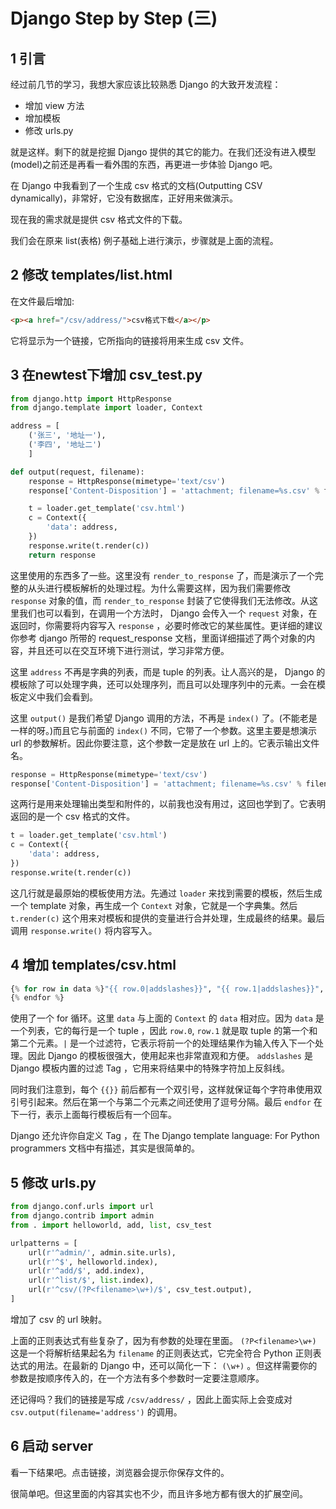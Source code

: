 # Django Step by Step (三)

## 1   引言

经过前几节的学习，我想大家应该比较熟悉 Django 的大致开发流程：

* 增加 view 方法 
* 增加模板 
* 修改 urls.py 

就是这样。剩下的就是挖掘 Django 提供的其它的能力。在我们还没有进入模型(model)之前还是再看一看外围的东西，再更进一步体验 Django 吧。

在 Django 中我看到了一个生成 csv 格式的文档(Outputting CSV dynamically)，非常好，它没有数据库，正好用来做演示。

现在我的需求就是提供 csv 格式文件的下载。

我们会在原来 list(表格) 例子基础上进行演示，步骤就是上面的流程。

## 2   修改 templates/list.html

在文件最后增加:

```html
<p><a href="/csv/address/">csv格式下载</a></p>
```

它将显示为一个链接，它所指向的链接将用来生成 csv 文件。

## 3   在newtest下增加 csv_test.py

```python
from django.http import HttpResponse
from django.template import loader, Context

address = [
    ('张三', '地址一'),
    ('李四', '地址二')
    ]

def output(request, filename):
    response = HttpResponse(mimetype='text/csv')
    response['Content-Disposition'] = 'attachment; filename=%s.csv' % filename

    t = loader.get_template('csv.html')
    c = Context({
        'data': address,
    })
    response.write(t.render(c))
    return response
```

这里使用的东西多了一些。这里没有 `render_to_response` 了，而是演示了一个完整的从头进行模板解析的处理过程。为什么需要这样，因为我们需要修改 `response` 对象的值，而 `render_to_response` 封装了它使得我们无法修改。从这里我们也可以看到，在调用一个方法时， Django 会传入一个 `request` 对象，在返回时，你需要将内容写入 `response` ，必要时修改它的某些属性。更详细的建议你参考 django 所带的 request_response 文档，里面详细描述了两个对象的内容，并且还可以在交互环境下进行测试，学习非常方便。

这里 `address` 不再是字典的列表，而是 tuple 的列表。让人高兴的是， Django 的模板除了可以处理字典，还可以处理序列，而且可以处理序列中的元素。一会在模板定义中我们会看到。

这里 `output()` 是我们希望 Django 调用的方法，不再是 `index()` 了。(不能老是一样的呀。)而且它与前面的 `index()` 不同，它带了一个参数。这里主要是想演示 url 的参数解析。因此你要注意，这个参数一定是放在 url 上的。它表示输出文件名。

```python
response = HttpResponse(mimetype='text/csv')
response['Content-Disposition'] = 'attachment; filename=%s.csv' % filename
```

这两行是用来处理输出类型和附件的，以前我也没有用过，这回也学到了。它表明返回的是一个 csv 格式的文件。

```python
t = loader.get_template('csv.html')
c = Context({
    'data': address,
})
response.write(t.render(c))
```

这几行就是最原始的模板使用方法。先通过 `loader` 来找到需要的模板，然后生成一个 template 对象，再生成一个 `Context` 对象，它就是一个字典集。然后 `t.render(c)` 这个用来对模板和提供的变量进行合并处理，生成最终的结果。最后调用 `response.write()` 将内容写入。

## 4   增加 templates/csv.html

```python
{% for row in data %}"{{ row.0|addslashes}}", "{{ row.1|addslashes}}",
{% endfor %}
```

使用了一个 for 循环。这里 `data` 与上面的 `Context` 的 `data` 相对应。因为 `data` 是一个列表，它的每行是一个 tuple ，因此 `row.0`, `row.1` 就是取 tuple 的第一个和第二个元素。`|` 是一个过滤符，它表示将前一个的处理结果作为输入传入下一个处理。因此 Django 的模板很强大，使用起来也非常直观和方便。 `addslashes` 是 Django 模板内置的过滤 Tag ，它用来将结果中的特殊字符加上反斜线。

同时我们注意到，每个 `{{}}` 前后都有一个双引号，这样就保证每个字符串使用双引号引起来。然后在第一个与第二个元素之间还使用了逗号分隔。最后 `endfor` 在下一行，表示上面每行模板后有一个回车。

Django 还允许你自定义 Tag ，在 The Django template language: For Python programmers 文档中有描述，其实是很简单的。

## 5   修改 urls.py

```python
from django.conf.urls import url
from django.contrib import admin
from . import helloworld, add, list, csv_test

urlpatterns = [
    url(r'^admin/', admin.site.urls),
    url(r'^$', helloworld.index),
    url(r'^add/$', add.index),
    url(r'^list/$', list.index),
    url(r'^csv/(?P<filename>\w+)/$', csv_test.output),
]

```

增加了 csv 的 url 映射。

上面的正则表达式有些复杂了，因为有参数的处理在里面。 `(?P<filename>\w+)` 这是一个将解析结果起名为 `filename` 的正则表达式，它完全符合 Python 正则表达式的用法。在最新的 Django 中，还可以简化一下： `(\w+)` 。但这样需要你的参数是按顺序传入的，在一个方法有多个参数时一定要注意顺序。

还记得吗？我们的链接是写成 `/csv/address/` ，因此上面实际上会变成对 `csv.output(filename='address')` 的调用。

## 6   启动 server

看一下结果吧。点击链接，浏览器会提示你保存文件的。

很简单吧。但这里面的内容其实也不少，而且许多地方都有很大的扩展空间。
